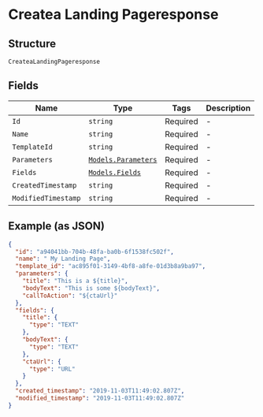 
# Createa Landing Pageresponse

## Structure

`CreateaLandingPageresponse`

## Fields

| Name | Type | Tags | Description |
|  --- | --- | --- | --- |
| `Id` | `string` | Required | - |
| `Name` | `string` | Required | - |
| `TemplateId` | `string` | Required | - |
| `Parameters` | [`Models.Parameters`](/doc/models/parameters.md) | Required | - |
| `Fields` | [`Models.Fields`](/doc/models/fields.md) | Required | - |
| `CreatedTimestamp` | `string` | Required | - |
| `ModifiedTimestamp` | `string` | Required | - |

## Example (as JSON)

```json
{
  "id": "a94041bb-704b-48fa-ba0b-6f1538fc502f",
  "name": " My Landing Page",
  "template_id": "ac895f01-3149-4bf8-a8fe-01d3b8a9ba97",
  "parameters": {
    "title": "This is a ${title}",
    "bodyText": "This is some ${bodyText}",
    "callToAction": "${ctaUrl}"
  },
  "fields": {
    "title": {
      "type": "TEXT"
    },
    "bodyText": {
      "type": "TEXT"
    },
    "ctaUrl": {
      "type": "URL"
    }
  },
  "created_timestamp": "2019-11-03T11:49:02.807Z",
  "modified_timestamp": "2019-11-03T11:49:02.807Z"
}
```

